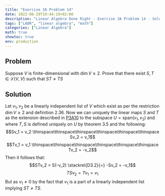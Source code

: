 ```yaml
---
title: "Exercise 3A Problem 14"
date: 2022-06-29T19:44:19+02:00
description: "Linear Algebra Done Right - Exercise 3A Problem 14 - Solution"
tags: ["LADR", "linear algebra", "math"]
categories: ["Linear Algebra"]
math: true
showtoc: true
env: production
---
```


## Problem
Suppose $V$ is finite-dimensional with $\dim V \geq 2$. Prove that there exist $S,T \in \mathcal{L}(V,V)$ such that $ST \neq TS$

## Solution
Let $v_1, v_2$ be a linearly independent list of $V$ which exist as per the restriction $\dim V \geq 2$ and definition 2.36. Now we can uniquely the linear maps $S$ and $T$ as the extension described in [P3A10](https://dragonoverlord3000.github.io/posts/linear_algebra/ladr/chapter3/exercise-3a-problem-10/) to the subspace $U = \textrm{span}(v_1, v_2)$ and where $T,S$ is defined uniquely on $U$ by theorem 3.5 and the following:
$$Sv_1 = v_2 \thinspace\thinspace\thinspace\thinspace\thinspace\thinspace Sv_2 = v_1$$
$$Tv_1 = v_1 \thinspace\thinspace\thinspace\thinspace\thinspace\thinspace Tv_2 = -v_2$$
Then it follows that:
$$STv_2 = S(-v_2) \stackrel{D3.2}{=} -Sv_2 = -v_1$$
$$TSv_2 = Tv_1 = v_1$$
But as $v_1 \neq 0$ by the fact that $v_1$ is a part of a linearly independent list implying $ST \neq TS$.









